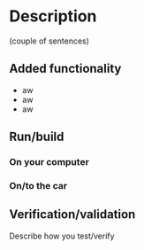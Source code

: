 # Description 
(couple of sentences)

## Added functionality
- aw
- aw
- aw

## Run/build 
### On your computer

### On/to the car

## Verification/validation
Describe how you test/verify

